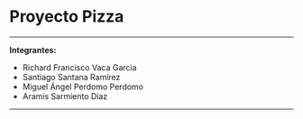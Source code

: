 # Proyecto Pizza
---
**Integrantes:**
- Richard Francisco Vaca Garcia
- Santiago Santana Ramírez
- Miguel Ángel Perdomo Perdomo
- Aramis Sarmiento Díaz
---
